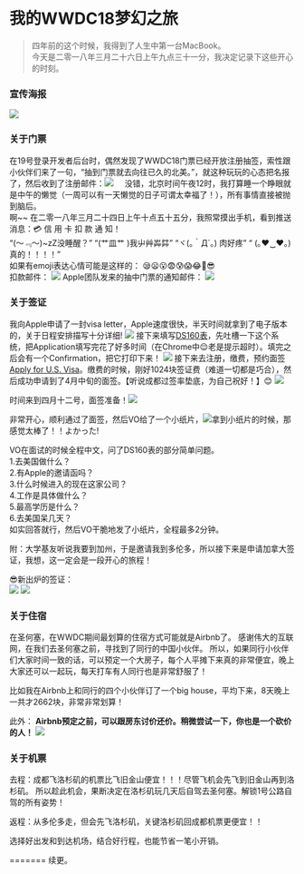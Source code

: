 # 我的WWDC18梦幻之旅

> 四年前的这个时候，我得到了人生中第一台MacBook。  
> 今天是二零一八年三月二十六日上午九点三十一分，我决定记录下这些开心的时刻。

### 宣传海报
![](images/wwdc18.png)

### 关于门票
在19号登录开发者后台时，偶然发现了WWDC18门票已经开放注册抽签，索性跟小伙伴们来了一句，“抽到门票就去向往已久的北美。”，就这种玩玩的心态把名报了，然后收到了注册邮件：![](images/03-19-2018-01.PNG)    
没错，北京时间午夜12时，我打算睡一个睁眼就是中午的懒觉（一周可以有一天懒觉的日子可谓太幸福了！），所有事情直接被抛到脑后。    
啊~~ 在二零一八年三月二十四日上午十点五十五分，我照常摸出手机，看到推送消息：💳 信 用 卡 扣 款 通 知！  
“(～﹃～)~zZ没睡醒？” “(艹皿艹 )我屮艸芔茻” “ヾ(｡｀Д´｡) 肉好疼” “ (｡♥‿♥｡)真的！！！！”     
如果有emoji表达心情可能是这样的： 😪😦😮😨😰😱😂🤣😎  
扣款邮件：
![](images/03-24-2018-01.JPG)
Apple团队发来的抽中门票的通知邮件：
![](images/03-24-2018-02.PNG)  

### 关于签证
我向Apple申请了一封visa letter，Apple速度很快，半天时间就拿到了电子版本的，关于日程安排描写十分详细!
![](images/visaLetter.JPG)
接下来填写[DS160表](https://ceac.state.gov/genniv/)，先吐槽一下这个系统，把Application填写完花了好多时间（在Chrome中😌老是提示超时）。填完之后会有一个Confirmation，把它打印下来！
![](images/DS160.JPG)
接下来去注册，缴费，预约面签[Apply for U.S. Visa](https://cgifederal.secure.force.com/)。缴费的时候，刚好1024块签证费（难道一切都是巧合），然后成功申请到了4月中旬的面签。【听说成都过签率垫底，为自己祝好！】😊
![](images/Confirmation.JPG)

时间来到四月十二号，面签准备！![](images/04-12-2018-01.JPG)   

非常开心，顺利通过了面签，然后VO给了一个小纸片，![](images/04-12-2018-02.JPG)拿到小纸片的时候，那感觉太棒了！！よかった!   

VO在面试的时候全程中文，问了DS160表的部分简单问题。   
1.去美国做什么？   
2.有Apple的邀请函吗？   
3.什么时候进入的现在这家公司？   
4.工作是具体做什么？   
5.最高学历是什么？    
6.去美国呆几天？     
如实回答就行，然后VO干脆地发了小纸片，全程最多2分钟。   

附：大学基友听说我要到加州，于是邀请我到多伦多，所以接下来是申请加拿大签证，我想，这一定会是一段开心的旅程！   

😎新出炉的签证：  
![](images/USA-visa.JPG)
![](images/Canada-visa.JPG)

### 关于住宿  
在圣何塞，在WWDC期间最划算的住宿方式可能就是Airbnb了。
感谢伟大的互联网，在我们去圣何塞之前，寻找到了同行的中国小伙伴。
所以，如果同行小伙伴们大家时间一致的话，可以预定一个大房子，每个人平摊下来真的非常便宜，晚上大家还可以一起玩，每天打车有人同行也是非常舒服了！  

比如我在Airbnb上和同行的四个小伙伴订了一个big house，平均下来，8天晚上一共才2662块，非常非常划算！

此外：
**Airbnb预定之前，可以跟房东讨价还价。稍微尝试一下，你也是一个砍价的人！**
![](images/Airbnb.PNG)
   
### 关于机票
去程：成都飞洛杉矶的机票比飞旧金山便宜！！！尽管飞机会先飞到旧金山再到洛杉矶。
所以趁此机会，果断决定在洛杉矶玩几天后自驾去圣何塞。解锁1号公路自驾的所有姿势！

返程：从多伦多走，但会先飞洛杉矶，关键洛杉矶回成都机票更便宜！！

选择好出发和到达机场，结合好行程，也能节省一笔小开销。

=======
续更。

